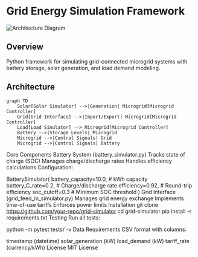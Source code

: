 # Grid Energy Simulation Framework

![Architecture Diagram](diagram.png)

## Overview
Python framework for simulating grid-connected microgrid systems with battery storage, solar generation, and load demand modeling.


## Architecture

```mermaid
graph TD
    Solar[Solar Simulator] -->|Generation| Microgrid[Microgrid Controller]
    Grid[Grid Interface] -->|Import/Export| Microgrid[Microgrid Controller]
    Load[Load Simulator] --> Microgrid[Microgrid Controller]
    Battery -->|Storage Levels| Microgrid
    Microgrid -->|Control Signals| Grid
    Microgrid -->|Control Signals| Battery
```
Core Components
Battery System (battery_simulator.py)
Tracks state of charge (SOC)
Manages charge/discharge rates
Handles efficiency calculations
Configuration:

BatterySimulator(
    battery_capacity=10.0,  # kWh capacity
    battery_C_rate=0.2,      # Charge/discharge rate
    efficiency=0.92,        # Round-trip efficiency
    soc_cutoff=0.3          # Minimum SOC threshold
)
Grid Interface (grid_feed_in_simulator.py)
Manages grid energy exchange
Implements time-of-use tariffs
Enforces power limits
Installation
git clone https://github.com/your-repo/grid-simulator
cd grid-simulator
pip install -r requirements.txt
Testing
Run all tests:

python -m pytest tests/ -v
Data Requirements
CSV format with columns:

timestamp (datetime)
solar_generation (kW)
load_demand (kW)
tariff_rate (currency/kWh)
License
MIT License

